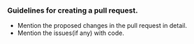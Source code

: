 ### Guidelines for creating a pull request.

- Mention the proposed changes in the pull request in detail.
- Mention the issues(if any) with code.
